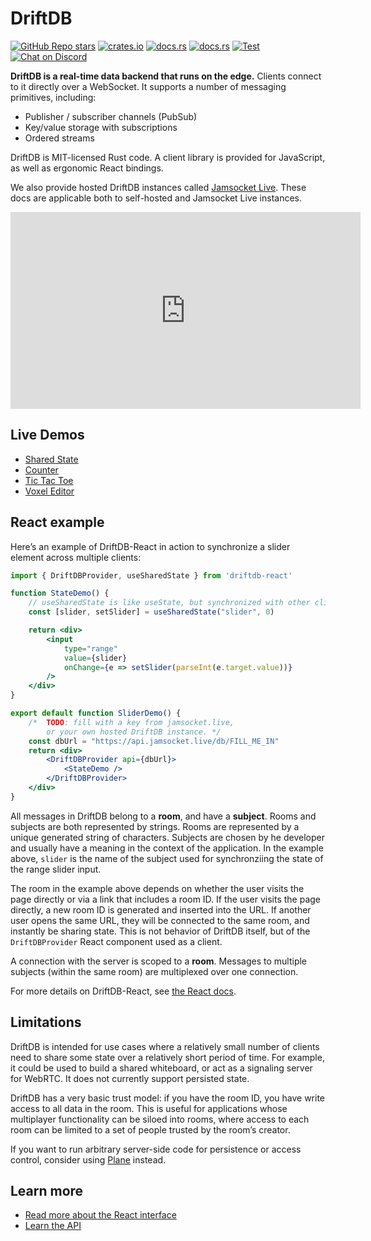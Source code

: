 # DriftDB

[![GitHub Repo stars](https://img.shields.io/github/stars/drifting-in-space/driftdb?style=social)](https://github.com/drifting-in-space/driftdb)
[![crates.io](https://img.shields.io/crates/v/driftdb.svg)](https://crates.io/crates/driftdb)
[![docs.rs](https://img.shields.io/badge/rust-docs-brightgreen)](https://docs.rs/driftdb/)
[![docs.rs](https://img.shields.io/badge/client-docs-brightgreen)](https://driftdb.com/)
[![Test](https://github.com/drifting-in-space/driftdb/actions/workflows/test.yml/badge.svg)](https://github.com/drifting-in-space/driftdb/actions/workflows/test.yml)
[![Chat on Discord](https://img.shields.io/static/v1?label=chat&message=discord&color=404eed)](https://discord.gg/N5sEpsuhh9)

**DriftDB is a real-time data backend that runs on the edge.** Clients connect to it directly over a WebSocket. It supports a number of messaging primitives, including:

- Publisher / subscriber channels (PubSub)
- Key/value storage with subscriptions
- Ordered streams

DriftDB is MIT-licensed Rust code. A client library is provided for JavaScript, as well as ergonomic React bindings.

We also provide hosted DriftDB instances called <a href="https://jamsocket.live">Jamsocket Live</a>. These docs are applicable both to self-hosted and Jamsocket Live instances.

<div style={{display: "flex", flexDirection: "row", justifyContent: "center", marginBottom: 30}}>
    <iframe width="560" height="315" src="https://www.youtube.com/embed/ktb6HUZlyJs" title="YouTube video player" frameborder="0" allow="accelerometer; autoplay; clipboard-write; encrypted-media; gyroscope; picture-in-picture; web-share" allowfullscreen></iframe>
</div>

## Live Demos

- [Shared State](https://demos.driftdb.com/state)
- [Counter](https://demos.driftdb.com/counter)
- [Tic Tac Toe](https://demos.driftdb.com/tictactoe)
- [Voxel Editor](https://demos.driftdb.com/voxel)

## React example

Here’s an example of DriftDB-React in action to synchronize a slider element across multiple clients:

```jsx
import { DriftDBProvider, useSharedState } from 'driftdb-react'

function StateDemo() {
    // useSharedState is like useState, but synchronized with other clients.
    const [slider, setSlider] = useSharedState("slider", 0)

    return <div>
        <input
            type="range"
            value={slider}
            onChange={e => setSlider(parseInt(e.target.value))}
        />
    </div>
}

export default function SliderDemo() {
    /*  TODO: fill with a key from jamsocket.live,
        or your own hosted DriftDB instance. */
    const dbUrl = "https://api.jamsocket.live/db/FILL_ME_IN"
    return <div>
        <DriftDBProvider api={dbUrl}>
            <StateDemo />
        </DriftDBProvider>
    </div>
}
```

All messages in DriftDB belong to a **room**, and have a **subject**. Rooms and subjects are both represented by strings. Rooms are represented by a unique generated string of characters. Subjects are chosen by he developer and usually have a meaning in the context of the application. In the example above, `slider` is the name of the subject used for synchronziing the state of the range slider input.

The room in the example above depends on whether the user visits the page directly or via a link that includes a room ID. If the user visits the page directly, a new room ID is generated and inserted into the URL. If another user opens the same URL, they will be connected to the same room, and instantly be sharing state. This is not behavior of DriftDB itself, but of the `DriftDBProvider` React component used as a client.

A connection with the server is scoped to a **room**. Messages to multiple subjects (within the same room) are multiplexed over one connection.

For more details on DriftDB-React, see [the React docs](/docs/react).

## Limitations

DriftDB is intended for use cases where a relatively small number of clients need to share some state over a relatively short period of time. For example, it could be used to build a shared whiteboard, or act as a signaling server for WebRTC. It does not currently support persisted state.

DriftDB has a very basic trust model: if you have the room ID, you have write access to all data in the room. This is useful for applications whose multiplayer functionality can be siloed into rooms, where access to each room can be limited to a set of people trusted by the room’s creator.

If you want to run arbitrary server-side code for persistence or access control, consider using [Plane](https://plane.dev/) instead.

## Learn more

- [Read more about the React interface](/docs/react)
- [Learn the API](/docs/api)
